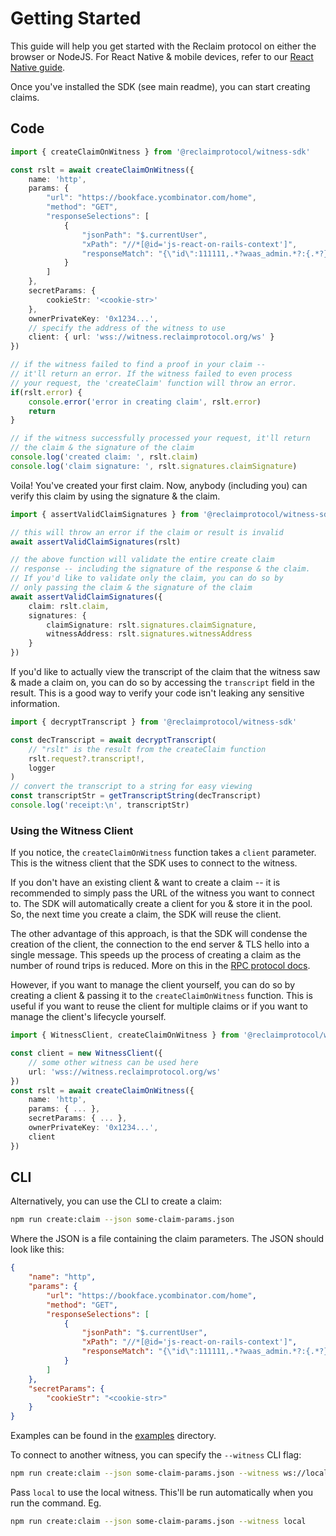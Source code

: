 # Getting Started

This guide will help you get started with the Reclaim protocol on either the browser or NodeJS. For React Native & mobile devices, refer to our [React Native guide](docs/react-native.md).

Once you've installed the SDK (see main readme), you can start creating claims.

## Code

```ts
import { createClaimOnWitness } from '@reclaimprotocol/witness-sdk'

const rslt = await createClaimOnWitness({
	name: 'http',
	params: {
		"url": "https://bookface.ycombinator.com/home",
		"method": "GET",
		"responseSelections": [
			{
				"jsonPath": "$.currentUser",
				"xPath": "//*[@id='js-react-on-rails-context']",
				"responseMatch": "{\"id\":111111,.*?waas_admin.*?:{.*?}.*?:{.*?}.*?(?:full_name|first_name).*?}"
			}
		]
	},
	secretParams: {
		cookieStr: '<cookie-str>'
	},
	ownerPrivateKey: '0x1234...',
	// specify the address of the witness to use
	client: { url: 'wss://witness.reclaimprotocol.org/ws' }
})

// if the witness failed to find a proof in your claim --
// it'll return an error. If the witness failed to even process
// your request, the 'createClaim' function will throw an error.
if(rslt.error) {
	console.error('error in creating claim', rslt.error)
	return
}

// if the witness successfully processed your request, it'll return
// the claim & the signature of the claim
console.log('created claim: ', rslt.claim)
console.log('claim signature: ', rslt.signatures.claimSignature)
```

Voila! You've created your first claim. Now, anybody (including you) can verify this claim by using the signature & the claim.
``` ts
import { assertValidClaimSignatures } from '@reclaimprotocol/witness-sdk'

// this will throw an error if the claim or result is invalid
await assertValidClaimSignatures(rslt)

// the above function will validate the entire create claim
// response -- including the signature of the response & the claim.
// If you'd like to validate only the claim, you can do so by
// only passing the claim & the signature of the claim
await assertValidClaimSignatures({
	claim: rslt.claim,
	signatures: {
		claimSignature: rslt.signatures.claimSignature,
		witnessAddress: rslt.signatures.witnessAddress
	}
})
```

If you'd like to actually view the transcript of the claim that the witness saw & made a claim on, you can do so by accessing the `transcript` field in the result. This is a good way to verify your code isn't leaking any sensitive information.

``` ts
import { decryptTranscript } from '@reclaimprotocol/witness-sdk'

const decTranscript = await decryptTranscript(
	// "rslt" is the result from the createClaim function
	rslt.request?.transcript!,
	logger
)
// convert the transcript to a string for easy viewing
const transcriptStr = getTranscriptString(decTranscript)
console.log('receipt:\n', transcriptStr)
```

### Using the Witness Client

If you notice, the `createClaimOnWitness` function takes a `client` parameter. This is the witness client that the SDK uses to connect to the witness.

If you don't have an existing client & want to create a claim -- it is recommended to simply pass the URL of the witness you want to connect to. The SDK will automatically create a client for you & store it in the pool. So, the next time you create a claim, the SDK will reuse the client.

The other advantage of this approach, is that the SDK will condense the creation of the client, the connection to the end server & TLS hello into a single message. This speeds up the process of creating a claim as the number of round trips is reduced. More on this in the [RPC protocol docs](docs/rpc.md).

However, if you want to manage the client yourself, you can do so by creating a client & passing it to the `createClaimOnWitness` function. This is useful if you want to reuse the client for multiple claims or if you want to manage the client's lifecycle yourself.

``` ts
import { WitnessClient, createClaimOnWitness } from '@reclaimprotocol/witness-sdk'

const client = new WitnessClient({
	// some other witness can be used here
	url: 'wss://witness.reclaimprotocol.org/ws'
})
const rslt = await createClaimOnWitness({
	name: 'http',
	params: { ... },
	secretParams: { ... },
	ownerPrivateKey: '0x1234...',
	client
})
```

## CLI

Alternatively, you can use the CLI to create a claim:

```sh
npm run create:claim --json some-claim-params.json
```

Where the JSON is a file containing the claim parameters. The JSON should look like this:

```json
{
	"name": "http",
	"params": {
		"url": "https://bookface.ycombinator.com/home",
		"method": "GET",
		"responseSelections": [
			{
				"jsonPath": "$.currentUser",
				"xPath": "//*[@id='js-react-on-rails-context']",
				"responseMatch": "{\"id\":111111,.*?waas_admin.*?:{.*?}.*?:{.*?}.*?(?:full_name|first_name).*?}"
			}
		]
	},
	"secretParams": {
		"cookieStr": "<cookie-str>"
	}
}
```

Examples can be found in the [examples](examples) directory.

To connect to another witness, you can specify the `--witness` CLI flag:

``` sh
npm run create:claim --json some-claim-params.json --witness ws://localhost:8001/ws
```

Pass `local` to use the local witness. This'll be run automatically when you run the command. Eg.
``` sh
npm run create:claim --json some-claim-params.json --witness local
```

